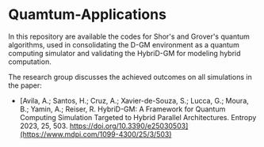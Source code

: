 # Quamtum-Applications

In this repository are available the codes for Shor's and Grover's quantum algorithms, used in consolidating the D-GM environment as a quantum computing simulator and validating the HybriD-GM for modeling hybrid computation.

The research group discusses the achieved outcomes on all simulations in the paper:

* [Avila, A.; Santos, H.; Cruz, A.; Xavier-de-Souza, S.; Lucca, G.; Moura, B.; Yamin, A.; Reiser, R. HybriD-GM: A Framework for Quantum Computing Simulation Targeted to Hybrid Parallel Architectures. Entropy 2023, 25, 503. https://doi.org/10.3390/e25030503](https://www.mdpi.com/1099-4300/25/3/503)

